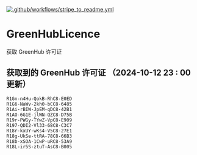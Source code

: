 [![.github/workflows/stripe_to_readme.yml](https://github.com/zjx-kimi/GreenHubLicence/actions/workflows/stripe_to_readme.yml/badge.svg)](https://github.com/zjx-kimi/GreenHubLicence/actions/workflows/stripe_to_readme.yml)
# GreenHubLicence
获取 GreenHub 许可证
## 获取到的 GreenHub 许可证 （2024-10-12 23 : 00 更新）
```
R1Gn-n4Hu-QokB-RhC8-E0ED
R1G6-NaWv-2kh0-bCC8-6485
R1Ai-rBIW-JpEM-qDC8-42B1
R1AO-6G1E-jlWN-QZC8-D75B
R19r-PWGy-TYwZ-VpC8-E909
R197-QDI2-Vl33-68C8-C3C7
R18r-kxUY-wKs4-V5C8-27E1
R18g-UkSe-ttRA-78C8-66B3
R18b-xSOA-1CwP-uRC8-53A9
R18L-ir5S-ztuT-AsC8-B005
```
